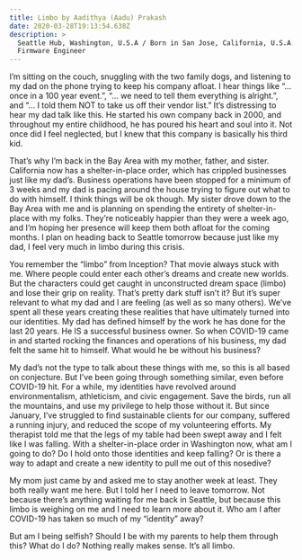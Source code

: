 ```yaml
---
title: Limbo by Aadithya (Aadu) Prakash
date: 2020-03-28T19:13:54.638Z
description: >
  Seattle Hub, Washington, U.S.A / Born in San Jose, California, U.S.A. /
  Firmware Engineer
---
```

I’m sitting on the couch, snuggling with the two family dogs, and listening to my dad on the phone trying to keep his company afloat. I hear things like “... once in a 100 year event.”, “... we need to tell them everything is alright.”, and “... I told them NOT to take us off their vendor list.” It’s distressing to hear my dad talk like this. He started his own company back in 2000, and throughout my entire childhood, he has poured his heart and soul into it. Not once did I feel neglected, but I knew that this company is basically his third kid.

That’s why I’m back in the Bay Area with my mother, father, and sister. California now has a shelter-in-place order, which has crippled businesses just like my dad’s. Business operations have been stopped for a minimum of 3 weeks and my dad is pacing around the house trying to figure out what to do with himself. I think things will be ok though. My sister drove down to the Bay Area with me and is planning on spending the entirety of shelter-in-place with my folks. They’re noticeably happier than they were a week ago, and I’m hoping her presence will keep them both afloat for the coming months. I plan on heading back to Seattle tomorrow because just like my dad, I feel very much in limbo during this crisis.

You remember the “limbo” from Inception? That movie always stuck with me. Where people could enter each other’s dreams and create new worlds. But the characters could get caught in unconstructed dream space (limbo) and lose their grip on reality. That’s pretty dark stuff isn’t it? But it’s super relevant to what my dad and I are feeling (as well as so many others). We’ve spent all these years creating these realities that have ultimately turned into our identities. My dad has defined himself by the work he has done for the last 20 years. He IS a successful business owner. So when COVID-19 came in and started rocking the finances and operations of his business, my dad felt the same hit to himself. What would he be without his business?

My dad’s not the type to talk about these things with me, so this is all based on conjecture. But I’ve been going through something similar, even before COVID-19 hit. For a while, my identities have revolved around environmentalism, athleticism, and civic engagement. Save the birds, run all the mountains, and use my privilege to help those without it. But since January, I’ve struggled to find sustainable clients for our company, suffered a running injury, and reduced the scope of my volunteering efforts. My therapist told me that the legs of my table had been swept away and I felt like I was falling. With a shelter-in-place order in Washington now, what am I going to do? Do I hold onto those identities and keep falling? Or is there a way to adapt and create a new identity to pull me out of this nosedive?

My mom just came by and asked me to stay another week at least. They both really want me here. But I told her I need to leave tomorrow. Not because there’s anything waiting for me back in Seattle, but because this limbo is weighing on me and I need to learn more about it. Who am I after COVID-19 has taken so much of my “identity” away?

But am I being selfish? Should I be with my parents to help them through this? What do I do? Nothing really makes sense. It’s all limbo.